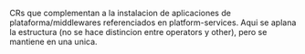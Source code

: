 CRs que complementan a la instalacion de aplicaciones de plataforma/middlewares referenciados en platform-services.
Aqui se aplana la estructura (no se hace distincion entre operators y other), pero se mantiene en una unica.
